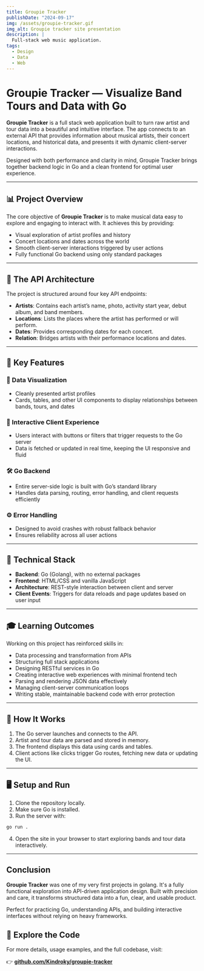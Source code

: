 ```yaml
---
title: Groupie Tracker
publishDate: "2024-09-17"
img: /assets/groupie-tracker.gif
img_alt: Groupie tracker site presentation
description: |
  Full-stack web music application.
tags:
  - Design
  - Data
  - Web
---
```


# Groupie Tracker — Visualize Band Tours and Data with Go

**Groupie Tracker** is a full stack web application built to turn raw artist and tour data into a beautiful and intuitive interface. The app connects to an external API that provides information about musical artists, their concert locations, and historical data, and presents it with dynamic client-server interactions.

Designed with both performance and clarity in mind, Groupie Tracker brings together backend logic in Go and a clean frontend for optimal user experience.

---

## 📊 Project Overview

The core objective of **Groupie Tracker** is to make musical data easy to explore and engaging to interact with. It achieves this by providing:

- Visual exploration of artist profiles and history
- Concert locations and dates across the world
- Smooth client-server interactions triggered by user actions
- Fully functional Go backend using only standard packages

---

## 🔗 The API Architecture

The project is structured around four key API endpoints:

- **Artists**: Contains each artist’s name, photo, activity start year, debut album, and band members.
- **Locations**: Lists the places where the artist has performed or will perform.
- **Dates**: Provides corresponding dates for each concert.
- **Relation**: Bridges artists with their performance locations and dates.

---

## 🌟 Key Features

### 🎨 Data Visualization

- Cleanly presented artist profiles
- Cards, tables, and other UI components to display relationships between bands, tours, and dates

### 💬 Interactive Client Experience

- Users interact with buttons or filters that trigger requests to the Go server
- Data is fetched or updated in real time, keeping the UI responsive and fluid

### 🛠 Go Backend

- Entire server-side logic is built with Go’s standard library
- Handles data parsing, routing, error handling, and client requests efficiently

### ⚙️ Error Handling

- Designed to avoid crashes with robust fallback behavior
- Ensures reliability across all user actions

---

## 🧪 Technical Stack

- **Backend**: Go (Golang), with no external packages
- **Frontend**: HTML/CSS and vanilla JavaScript
- **Architecture**: REST-style interaction between client and server
- **Client Events**: Triggers for data reloads and page updates based on user input

---

## 🎓 Learning Outcomes

Working on this project has reinforced skills in:

- Data processing and transformation from APIs
- Structuring full stack applications
- Designing RESTful services in Go
- Creating interactive web experiences with minimal frontend tech
- Parsing and rendering JSON data effectively
- Managing client-server communication loops
- Writing stable, maintainable backend code with error protection

---

## 🚀 How It Works

1. The Go server launches and connects to the API.
2. Artist and tour data are parsed and stored in memory.
3. The frontend displays this data using cards and tables.
4. Client actions like clicks trigger Go routes, fetching new data or updating the UI.

---

## 🖥 Setup and Run

1. Clone the repository locally.
2. Make sure Go is installed.
3. Run the server with:

```bash
go run .
```

4. Open the site in your browser to start exploring bands and tour data interactively.

---

## Conclusion

**Groupie Tracker** was one of my very first projects in golang. It's a fully functional exploration into API-driven application design. Built with precision and care, it transforms structured data into a fun, clear, and usable product.

Perfect for practicing Go, understanding APIs, and building interactive interfaces without relying on heavy frameworks.


## 🔗 Explore the Code

For more details, usage examples, and the full codebase, visit:

👉 **[github.com/Kindroky/groupie-tracker](https://github.com/Kindroky/groupie-tracker)**